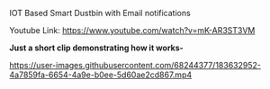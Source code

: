 IOT Based Smart Dustbin with Email notifications

Youtube Link: https://www.youtube.com/watch?v=mK-AR3ST3VM


**Just a short clip demonstrating how it works-**


https://user-images.githubusercontent.com/68244377/183632952-4a7859fa-6654-4a9e-b0ee-5d60ae2cd867.mp4


